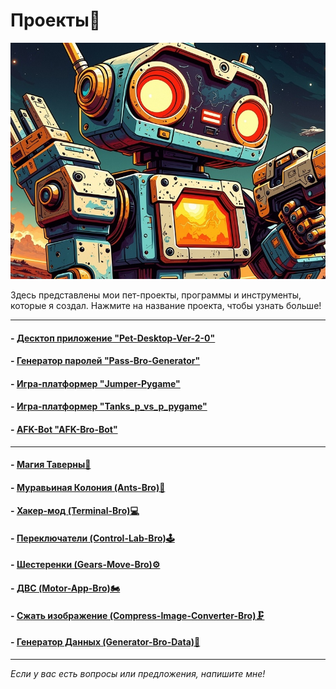 # <div class="animate__animated animate__bounce">Проекты🤖</div>
<link rel="stylesheet" href="https://cdnjs.cloudflare.com/ajax/libs/animate.css/4.1.1/animate.min.css">

![robot](images/robot.jpg)

Здесь представлены мои пет-проекты, программы и инструменты, которые я создал. Нажмите на название проекта, чтобы узнать больше!

---

#### - [Десктоп приложение "Pet-Desktop-Ver-2-0"](project1.md)
#### - [Генератор паролей "Pass-Bro-Generator"](project2.md)
#### - [Игра-платформер "Jumper-Pygame"](project3.md)
#### - [Игра-платформер "Tanks_p_vs_p_pygame"](project4.md)
#### - [AFK-Bot "AFK-Bro-Bot"](project5.md)

---

#### - [Магия Таверны🐉](taverna_mana/taverna_mana.html)
#### - [Муравьиная Колония (Ants-Bro)🐜](ant_colony/ants.html)
#### - [Хакер-мод (Terminal-Bro)💻](../hacking/hacking.md)
#### - [Переключатели (Control-Lab-Bro)🕹️](switches/switches_sliders.html)
#### - [Шестеренки (Gears-Move-Bro)⚙️](gears/gears_move.html)
#### - [ДВС (Motor-App-Bro)🏍️](engineers_app/motor_bro.html)
#### - [Сжать изображение (Compress-Image-Сonverter-Bro)🗜️](images_mod/image_compress_convert.html)
#### - [Генератор Данных (Generator-Bro-Data)🎰](project6.md)

---

*Если у вас есть вопросы или предложения, напишите мне!*



